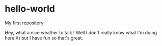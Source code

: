 # hello-world
My first repository 

Hey, what a nice weather to talk ! Well I don't really know what I'm doing here X) but I have fun so that's great. 
